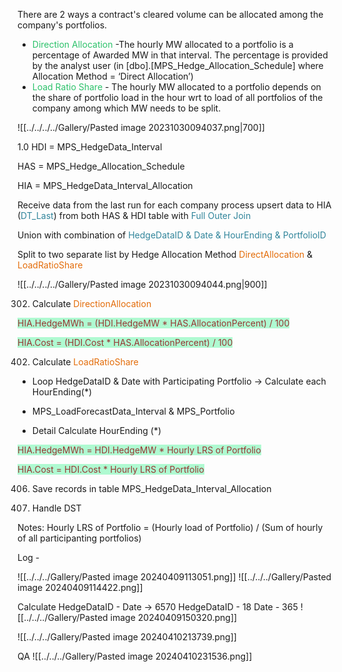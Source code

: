 There are 2 ways a contract's cleared volume can be allocated among the company's portfolios.
- <font color="#2DC26B">Direction Allocation</font> -The hourly MW allocated to a portfolio is a percentage of Awarded MW in that interval. The percentage is provided by the analyst user (in [dbo].[MPS_Hedge_Allocation_Schedule] where Allocation Method = ‘Direct Allocation’)
- <font color="#2DC26B">Load Ratio Share</font> - The hourly MW allocated to a portfolio depends on the share of portfolio load in the hour wrt to load of all portfolios of the company among which MW needs to be split. 

![[../../../../Gallery/Pasted image 20231030094037.png|700]]

1.0
HDI = MPS_HedgeData_Interval

HAS = MPS_Hedge_Allocation_Schedule

HIA = MPS_HedgeData_Interval_Allocation

Receive data from the last run for each company process upsert data to HIA (<font color="#31859b">DT_Last</font>) from both HAS & HDI table with <font color="#31859b">Full Outer Join</font> 

Union with combination of <font color="#31859b">HedgeDataID & Date & HourEnding & PortfolioID</font>

Split to two separate list by Hedge Allocation Method <font color="#e36c09">DirectAllocation</font> & <font color="#e36c09">LoadRatioShare</font>

![[../../../../Gallery/Pasted image 20231030094044.png|900]]

302. Calculate <font color="#e36c09">DirectionAllocation</font>

<span style="background:#affad1"><font color="#953734">HIA.HedgeMWh = (HDI.HedgeMW *  HAS.AllocationPercent) / 100</font></span>

<span style="background:#affad1"><font color="#953734">HIA.Cost = (HDI.Cost  * HAS.AllocationPercent) / 100</font></span>

402. Calculate <font color="#e36c09">LoadRatioShare</font>

- Loop HedgeDataID & Date with Participating Portfolio -> Calculate each HourEnding(*)
- MPS_LoadForecastData_Interval & MPS_Portfolio

- Detail Calculate HourEnding (*)

<span style="background:#affad1"><font color="#953734">HIA.HedgeMWh = HDI.HedgeMW * Hourly LRS of Portfolio</font></span>

<span style="background:#affad1"><font color="#953734">HIA.Cost = HDI.Cost * Hourly LRS of Portfolio</font></span>

406. Save records in table MPS_HedgeData_Interval_Allocation

407. Handle DST


Notes: 
Hourly LRS of Portfolio = (Hourly load of Portfolio) / (Sum of hourly of all participanting portfolios)

Log - 

![[../../../Gallery/Pasted image 20240409113051.png]]
![[../../../Gallery/Pasted image 20240409114422.png]]



Calculate
HedgeDataID - Date ->  6570 
HedgeDataID - 18
Date - 365
![[../../../Gallery/Pasted image 20240409150320.png]]



![[../../../Gallery/Pasted image 20240410213739.png]]

QA
![[../../../Gallery/Pasted image 20240410231536.png]]